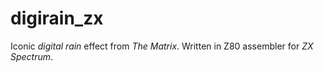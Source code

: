 # digirain_zx
Iconic *digital rain* effect from *The Matrix*. Written in Z80 assembler for *ZX Spectrum*.

